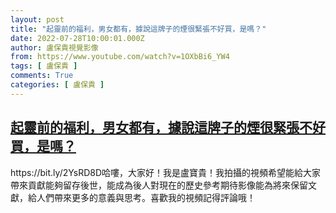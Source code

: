 ```yaml
---
layout: post
title: "起靈前的福利，男女都有，據說這牌子的煙很緊張不好買，是嗎？"
date: 2022-07-28T10:00:01.000Z
author: 盧保貴視覺影像
from: https://www.youtube.com/watch?v=1OXbBi6_YW4
tags: [ 盧保貴 ]
comments: True
categories: [ 盧保貴 ]
---
```

<!--1659002401000-->
[起靈前的福利，男女都有，據說這牌子的煙很緊張不好買，是嗎？](https://www.youtube.com/watch?v=1OXbBi6_YW4)
------

<div>
https://bit.ly/2YsRD8D哈嘍，大家好！我是盧寶貴！我拍攝的視頻希望能給大家帶來貢獻能夠留存後世，能成為後人對現在的歷史參考期待影像能為將來保留文獻，給人們帶來更多的意義與思考。喜歡我的視頻記得評論哦！
</div>
